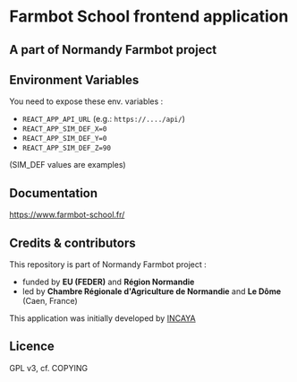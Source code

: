 # Farmbot School frontend application

## A part of Normandy Farmbot project

## Environment Variables

You need to expose these env. variables :

- `REACT_APP_API_URL` (e.g.: `https://..../api/`)
- `REACT_APP_SIM_DEF_X=0`
- `REACT_APP_SIM_DEF_Y=0`
- `REACT_APP_SIM_DEF_Z=90`

(SIM_DEF values are examples)

## Documentation

https://www.farmbot-school.fr/

## Credits & contributors

This repository is part of Normandy Farmbot project :

- funded by **EU (FEDER)** and **Région Normandie**
- led by **Chambre Régionale d'Agriculture de Normandie** and **Le Dôme** (Caen, France)

This application was initially developed by [INCAYA](https://www.incaya.fr)

## Licence

GPL v3, cf. COPYING